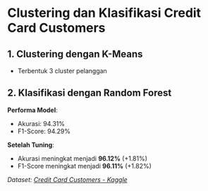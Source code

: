 # Clustering dan Klasifikasi Credit Card Customers

## **1. Clustering dengan K-Means**
- Terbentuk 3 cluster pelanggan

## **2. Klasifikasi dengan Random Forest**
**Performa Model**:
- Akurasi: 94.31%
- F1-Score: 94.29%

**Setelah Tuning**:
- Akurasi meningkat menjadi **96.12%** (+1.81%)
- F1-Score meningkat menjadi **96.11%** (+1.82%)


  
*Dataset: [Credit Card Customers - Kaggle](https://www.kaggle.com/datasets/sakshigoyal7/credit-card-customers)*
